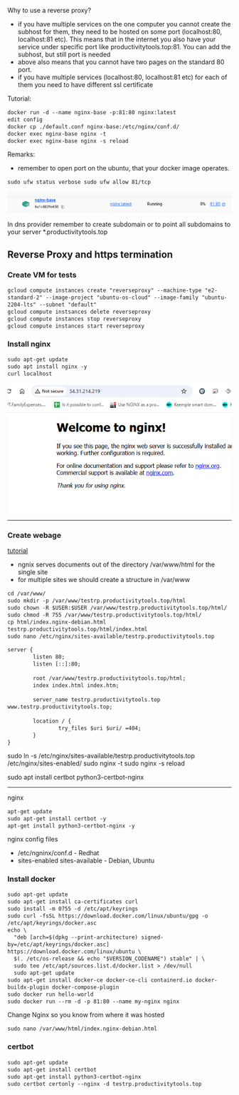 
Why to use a reverse proxy?
- if you have multiple services on the one computer you cannot create the subhost for them, they need to be hosted on some port (localhost:80, localhost:81 etc). This means that in the internet you also have your service under specific port like productivitytools.top:81. You can add the subhost, but still port is needed
- above also means that you cannot have two pages on the standard 80 port. 
- if you have multiple services (localhost:80, localhost:81 etc) for each of them you need to have different ssl certificate 


Tutorial:
```
docker run -d --name nginx-base -p:81:80 nginx:latest
edit config
docker cp ./default.conf nginx-base:/etc/nginx/conf.d/
docker exec nginx-base nginx -t
docker exec nginx-base nginx -s reload
```

Remarks:
- remember to open port on the ubuntu, that your docker image operates.
```
sudo ufw status verbose sudo ufw allow 81/tcp
```
![](2025-01-14-23-12-41.png)

In dns provider remember to create subdomain or to point all subdomains  to your server *.productivitytools.top

## Reverse Proxy and https termination

### Create VM for tests

```
gcloud compute instances create "reverseproxy" --machine-type "e2-standard-2" --image-project "ubuntu-os-cloud" --image-family "ubuntu-2204-lts" --subnet "default"
gcloud compute instsances delete reverseproxy
gcloud compute instances stop reverseproxy
gcloud compute instances start reverseproxy
```

### Install nginx

```
sudo apt-get update
sudo apt install nginx -y
curl localhost
```
![](Images/20250203213747.png)

----
### Create webage
[tutorial](https://www.digitalocean.com/community/tutorials/how-to-install-nginx-on-ubuntu-20-04#step-5-%E2%80%93-setting-up-server-blocks-(recommended))
- ngnix serves documents out of the directory /var/www/html for the single site
- for multiple sites we should create a structure in /var/www
```
cd /var/www/
sudo mkdir -p /var/www/testrp.productivitytools.top/html
sudo chown -R $USER:$USER /var/www/testrp.productivitytools.top/html/
sudo chmod -R 755 /var/www/testrp.productivitytools.top/html/
cp html/index.nginx-debian.html testrp.productivitytools.top/html/index.html
sudo nano /etc/nginx/sites-available/testrp.productivitytools.top
```

```
server {
        listen 80;
        listen [::]:80;

        root /var/www/testrp.productivitytools.top/html;
        index index.html index.htm;                              

        server_name testrp.productivitytools.top www.testrp.productivitytools.top;

        location / {
                try_files $uri $uri/ =404;
        }
}

```

sudo ln -s /etc/nginx/sites-available/testrp.productivitytools.top /etc/nginx/sites-enabled/
sudo nginx -t
sudo nginx -s reload


sudo apt install certbot python3-certbot-nginx

-----


nginx
```
apt-get update
sudo apt-get install certbot -y
apt-get install python3-certbot-nginx -y

```

nginx config files
- /etc/ngninx/conf.d - Redhat
- sites-enabled sites-available - Debian, Ubuntu



### Install docker

```
sudo apt-get update
sudo apt-get install ca-certificates curl
sudo install -m 0755 -d /etc/apt/keyrings
sudo curl -fsSL https://download.docker.com/linux/ubuntu/gpg -o /etc/apt/keyrings/docker.asc
echo \
  "deb [arch=$(dpkg --print-architecture) signed-by=/etc/apt/keyrings/docker.asc] https://download.docker.com/linux/ubuntu \
  $(. /etc/os-release && echo "$VERSION_CODENAME") stable" | \
  sudo tee /etc/apt/sources.list.d/docker.list > /dev/null
  sudo apt-get update
sudo apt-get install docker-ce docker-ce-cli containerd.io docker-buildx-plugin docker-compose-plugin
sudo docker run hello-world
sudo docker run --rm -d -p 81:80 --name my-nginx nginx
```
Change Nginx so you know from where it was hosted

```
sudo nano /var/www/html/index.nginx-debian.html
```

### certbot 

```
sudo apt-get update
sudo apt-get install certbot
sudo apt-get install python3-certbot-nginx
sudo certbot certonly --nginx -d testrp.productivitytools.top
```